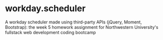 # workday.scheduler
A workday scheduler made using third-party APIs (jQuery, Moment, Bootstrap): the week 5 homework assignment for Northwestern University's fullstack web development coding bootcamp

